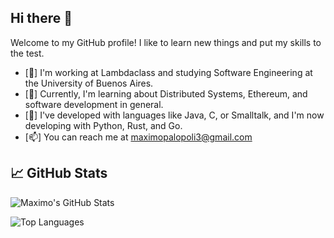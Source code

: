 ## Hi there 👋

Welcome to my GitHub profile! I like to learn new things and put my skills to the test.

- [🔭] I'm working at Lambdaclass and studying Software Engineering at the University of Buenos Aires.
- [🌱] Currently, I'm learning about Distributed Systems, Ethereum, and software development in general.
- [💼] I've developed with languages like Java, C, or Smalltalk, and I'm now developing with Python, Rust, and Go.
- [📫] You can reach me at maximopalopoli3@gmail.com

## 📈 GitHub Stats

![Maximo's GitHub Stats](https://github-readme-stats.vercel.app/api?username=maximopalopoli&show_icons=true&theme=radical&cache_seconds=86400)

![Top Languages](https://github-readme-stats.vercel.app/api/top-langs/?username=maximopalopoli&layout=compact&theme=radical&cache_seconds=86400)
